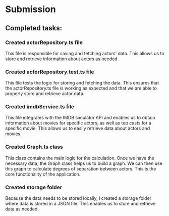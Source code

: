 
# Submission


## Completed tasks:

### Created actorRepository.ts file
This file is responsible for saving and fetching actors' data. This allows us to 
store and retrieve information about actors as needed.

### Created actorRepository.test.ts file
This file tests the logic for storing and fetching the data. This ensures that the actorRepository.ts 
file is working as expected and that we are able to properly store and retrieve actor data.

### Created imdbService.ts file
This file integrates with the IMDB simulator API and enables us to obtain information 
about movies for specific actors, as well as top casts for a specific movie. 
This allows us to easily retrieve data about actors and movies.

### Created Graph.ts class
This class contains the main logic for the calculation. Once we have the necessary data, 
the Graph class helps us to build a graph. We can then use this graph to calculate degrees 
of separation between actors. This is the core functionality of the application.

### Created storage folder
Because the data needs to be stored locally, I created a storage folder where data is stored 
in a JSON file. This enables us to store and retrieve data as needed.